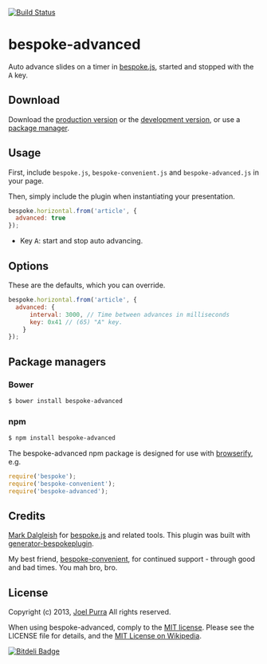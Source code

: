 [![Build Status](https://secure.travis-ci.org/joelpurra/bespoke-advanced.png?branch=master)](https://travis-ci.org/joelpurra/bespoke-advanced)

# bespoke-advanced

Auto advance slides on a timer in [bespoke.js][bespoke.js], started and stopped with the <kbd>A</kbd> key.

## Download

Download the [production version][min] or the [development version][max], or use a [package manager](#package-managers).

[min]: https://raw.github.com/joelpurra/bespoke-advanced/master/dist/bespoke-advanced.min.js
[max]: https://raw.github.com/joelpurra/bespoke-advanced/master/dist/bespoke-advanced.js

## Usage

First, include `bespoke.js`, `bespoke-convenient.js` and `bespoke-advanced.js` in your page.

Then, simply include the plugin when instantiating your presentation.

```js
bespoke.horizontal.from('article', {
  advanced: true
});
```

- Key <kbd>A</kbd>: start and stop auto advancing.

## Options

These are the defaults, which you can override.

```js
bespoke.horizontal.from('article', {
  advanced: {
      interval: 3000, // Time between advances in milliseconds
      key: 0x41 // (65) "A" key.
    }
});
```



## Package managers

### Bower

```bash
$ bower install bespoke-advanced
```

### npm

```bash
$ npm install bespoke-advanced
```

The bespoke-advanced npm package is designed for use with [browserify](http://browserify.org/), e.g.

```js
require('bespoke');
require('bespoke-convenient');
require('bespoke-advanced');
```

## Credits

[Mark Dalgleish](http://markdalgleish.com/) for [bespoke.js][bespoke.js] and related tools. This plugin was built with [generator-bespokeplugin](https://github.com/markdalgleish/generator-bespokeplugin).

My best friend, [bespoke-convenient](https://github.com/joelpurra/bespoke-convenient), for continued support - through good and bad times. You mah bro, bro.


## License

Copyright (c) 2013, [Joel Purra](http://joelpurra.com/) All rights reserved.

When using bespoke-advanced, comply to the [MIT license](http://joelpurra.mit-license.org/2013). Please see the LICENSE file for details, and the [MIT License on Wikipedia](http://en.wikipedia.org/wiki/MIT_License).

[bespoke.js]: https://github.com/markdalgleish/bespoke.js
[default-events]: https://github.com/markdalgleish/bespoke.js#events


[![Bitdeli Badge](https://d2weczhvl823v0.cloudfront.net/joelpurra/bespoke-advanced/trend.png)](https://bitdeli.com/free "Bitdeli Badge")

